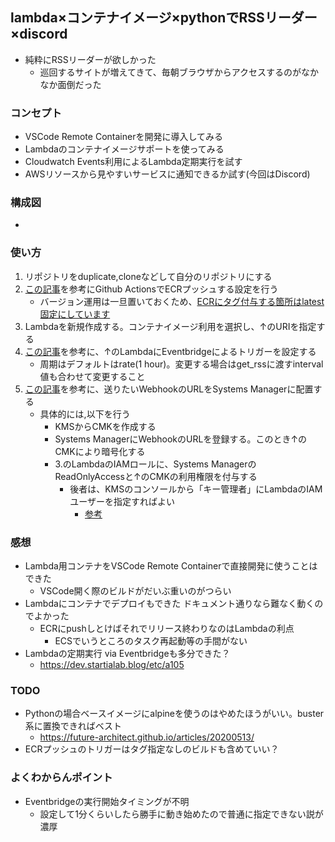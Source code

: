 ## lambda×コンテナイメージ×pythonでRSSリーダー×discord
- 純粋にRSSリーダーが欲しかった
    - 巡回するサイトが増えてきて、毎朝ブラウザからアクセスするのがなかなか面倒だった
### コンセプト
- VSCode Remote Containerを開発に導入してみる
- Lambdaのコンテナイメージサポートを使ってみる
- Cloudwatch Events利用によるLambda定期実行を試す
- AWSリソースから見やすいサービスに通知できるか試す(今回はDiscord)
### 構成図
- 
### 使い方
1. リポジトリをduplicate,cloneなどして自分のリポジトリにする
2. [この記事](https://dev.classmethod.jp/articles/github-action-ecr-push/)を参考にGithub ActionsでECRプッシュする設定を行う
    - バージョン運用は一旦置いておくため、[ECRにタグ付与する箇所はlatest固定にしています](https://github.com/mini-hiori/lambda-rss-reader-bot/blob/master/.github/workflows/main.yml)
3. Lambdaを新規作成する。コンテナイメージ利用を選択し、↑のURIを指定する
4. [この記事](https://dev.startialab.blog/etc/a105)を参考に、↑のLambdaにEventbridgeによるトリガーを設定する
    - 周期はデフォルトはrate(1 hour)。変更する場合はget_rssに渡すinterval値も合わせて変更すること
5. [この記事](https://dev.classmethod.jp/articles/secure-string-with-lambda-using-parameter-store/#%E4%BB%8A%E3%81%AEwebhook-url%E3%81%AE%E6%89%B1%E3%81%84)を参考に、送りたいWebhookのURLをSystems Managerに配置する
    - 具体的には,以下を行う
        - KMSからCMKを作成する
        - Systems ManagerにWebhookのURLを登録する。このとき↑のCMKにより暗号化する
        - 3.のLambdaのIAMロールに、Systems ManagerのReadOnlyAccessと↑のCMKの利用権限を付与する
            - 後者は、KMSのコンソールから「キー管理者」にLambdaのIAMユーザーを指定すればよい
                - [参考](https://dev.classmethod.jp/articles/parameterstore-with-kms/)

### 感想
- Lambda用コンテナをVSCode Remote Containerで直接開発に使うことはできた
    - VSCode開く際のビルドがだいぶ重いのがつらい
- Lambdaにコンテナでデプロイもできた ドキュメント通りなら難なく動くのでよかった
    - ECRにpushしとけばそれでリリース終わりなのはLambdaの利点
        - ECSでいうところのタスク再起動等の手間がない
- Lambdaの定期実行 via Eventbridgeも多分できた？
    - https://dev.startialab.blog/etc/a105

### TODO
- Pythonの場合ベースイメージにalpineを使うのはやめたほうがいい。buster系に置換できればベスト
    - https://future-architect.github.io/articles/20200513/
- ECRプッシュのトリガーはタグ指定なしのビルドも含めていい？
### よくわからんポイント
- Eventbridgeの実行開始タイミングが不明
    - 設定して1分くらいしたら勝手に動き始めたので普通に指定できない説が濃厚
